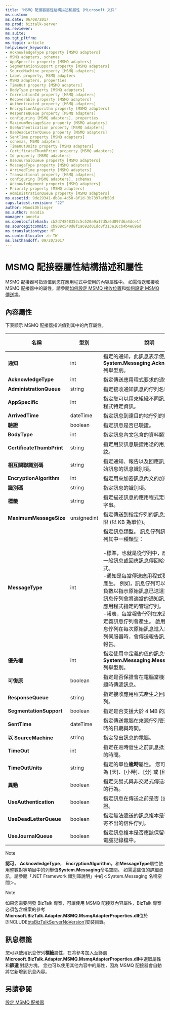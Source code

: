 ```yaml
---
title: "MSMQ 配接器屬性結構描述和屬性 |Microsoft 文件"
ms.custom: 
ms.date: 06/08/2017
ms.prod: biztalk-server
ms.reviewer: 
ms.suite: 
ms.tgt_pltfrm: 
ms.topic: article
helpviewer_keywords:
- AcknowledgeType property [MSMQ adapters]
- MSMQ adapters, schemas
- AppSpecific property [MSMQ adapters]
- SegmentationSupport property [MSMQ adapters]
- SourceMachine property [MSMQ adapters]
- Label property, MSMQ adapters
- MSMQ adapters, properties
- TimeOut property [MSMQ adapters]
- BodyType property [MSMQ adapters]
- CorrelationId property [MSMQ adapters]
- Recoverable property [MSMQ adapters]
- Authenticated property [MSMQ adapters]
- EncryptionAlgorithm property [MSMQ adapters]
- ResponseQueue property [MSMQ adapters]
- configuring [MSMQ adapters], properties
- MaximumMessageSize property [MSMQ adapters]
- UseAuthentication property [MSMQ adapters]
- UseDeadLetterQueue property [MSMQ adapters]
- SentTime property [MSMQ adapters]
- schemas, MSMQ adapters
- TimeOutUnits property [MSMQ adapters]
- CertificateThumbPrint property [MSMQ adapters]
- Id property [MSMQ adapters]
- UseJournalQueue property [MSMQ adapters]
- MessageType property [MSMQ adapters]
- ArrivedTime property [MSMQ adapters]
- Transactional property [MSMQ adapters]
- configuring [MSMQ adapters], schemas
- Acknowledgement property [MSMQ adapters]
- Priority property [MSMQ adapters]
- AdministrationQueue property [MSMQ adapters]
ms.assetid: 9de29341-db8e-4d50-8f1d-3b7397afb58d
caps.latest.revision: "22"
author: MandiOhlinger
ms.author: mandia
manager: anneta
ms.openlocfilehash: cb2d74848353c5c520a9a17d5a6d897d6a4dce1f
ms.sourcegitcommit: cb908c540d8f1a692d01dc8f313e16cb4b4e696d
ms.translationtype: MT
ms.contentlocale: zh-TW
ms.lasthandoff: 09/20/2017
---
```

# <a name="msmq-adapter-property-schema-and-properties"></a>MSMQ 配接器屬性結構描述和屬性
MSMQ 配接器可指派值到您在應用程式中使用的內容屬性中。 如需傳送和接收 MSMQ 配接器中的屬性，請參閱[如何設定 MSMQ 接收位置](../core/how-to-configure-an-msmq-receive-location.md)和[如何設定 MSMQ 傳送埠](../core/how-to-configure-an-msmq-send-port.md)。  
  
## <a name="context-properties"></a>內容屬性  
 下表顯示 MSMQ 配接器指派值到其中的內容屬性。  
  
|**名稱**|**型別**|**說明**|**升級**|  
|--------------|--------------|---------------------|------------------|  
|**通知**|int|指定的通知，此訊息表示使用中的值**System.Messaging.Acknowledgment**列舉型別。|否|  
|**AcknowledgeType**|int|指定傳送應用程式要求的通知訊息類型。|否|  
|**AdministrationQueue**|string|指定接收通知訊息的佇列名稱之名稱。|否|  
|**AppSpecific**|int|指定您可以用來組織不同訊息類型的應用程式特定資訊。|是|  
|**ArrivedTime**|dateTime|指定訊息到達目的地佇列的時間。|否|  
|**驗證**|boolean|指定訊息是否已驗證。|否|  
|**BodyType**|int|指定訊息內文包含的資料類型。|否|  
|**CertificateThumbPrint**|string|指定用於訊息驗證用途的用戶端憑證指紋。|是|  
|**相互關聯識別碼**|string|指定通知、報告以及回應訊息用來參考原始訊息的訊息識別項。|是|  
|**EncryptionAlgorithm**|int|指定用來加密訊息內文的加密演算法。|否|  
|**識別碼**|string|指定訊息的識別項。|否|  
|**標籤**|string|指定描述訊息的應用程式定義 Unicode 字串。|是|  
|**MaximumMessageSize**|unsignedint|指定傳送到指定佇列的訊息之訊息大小上限 (以 KB 為單位)。|否|  
|**MessageType**|int|指定訊息類型。 訊息佇列訊息可以是下列其中一種類型：<br /><br /> -標準，也就是從佇列中，應用程式傳送一般訊息或回應訊息傳回給傳送應用程式。<br />-通知是每當傳送應用程式要求訊息佇列產生。 例如，訊息佇列可以產生正數或負數以指示原始訊息已送達或已讀取。 訊息佇列會將適當的通知訊息傳回由傳送應用程式指定的管理佇列。<br />-報表，每當報告佇列在來源佇列管理員定義訊息佇列會產生。 啟用追蹤時，訊息佇列在每次原始訊息進入或離開訊息佇列伺服器時，會傳送報告訊息至訊息佇列報告。|否|  
|**優先權**|int|指定使用中定義的值的訊息優先順序**System.Messaging.MessagePriority**列舉型別。|是|  
|**可復原**|boolean|指定是否保證會在電腦當機或網路發生問題時傳遞訊息。|否|  
|**ResponseQueue**|string|指定接收應用程式產生之回應訊息的佇列。|否|  
|**SegmentationSupport**|boolean|指定是否支援大於 4 MB 的訊息區段。|否|  
|**SentTime**|dateTime|指定傳送電腦在來源佇列管理員傳送訊息時的日期與時間。|否|  
|**以 SourceMachine**|string|指定發出訊息的電腦。|否|  
|**TimeOut**|int|指定在逾時發生之前訊息抵達目的地佇列的時間。|否|  
|**TimeOutUnits**|string|指定的單位**逾時**屬性。 您可以設定屬性為 [天]、[小時]、[分] 或 [秒]。|否|  
|**異動**|boolean|指定交易式與非交易式傳送埠及接收位置的行為。|否|  
|**UseAuthentication**|boolean|指定訊息在傳送之前是否 (或必須) 驗證。|否|  
|**UseDeadLetterQueue**|boolean|指定無法遞送的訊息複本是否應該傳送到寄不出的信件佇列。|否|  
|**UseJournalQueue**|boolean|指定訊息複本是否應該保留在來源電腦的電腦記錄檔中。|否|  
  
> [!NOTE]
>  **認可**， **AcknowledgeType**， **EncryptionAlgorithm**，和**MessageType**屬性使用整數對等項目中的列舉值**System.Messaging**命名空間。 如需這些值的詳細資訊，請參閱「.NET Framework 類別庫說明」中的＜System.Messaging 名稱空間＞。  
  
> [!NOTE]
>  如果您需要開發 BizTalk 專案，可讓使用 MSMQ 配接器內容屬性，BizTalk 專案必須包含檔案的參考**Microsoft.BizTalk.Adapter.MSMQ.MsmqAdapterProperties.dll**位於[!INCLUDE[btsBizTalkServerNoVersion](../includes/btsbiztalkservernoversion-md.md)]安裝目錄。  
  
## <a name="message-labels"></a>訊息標籤  
 您可以使用訊息佇列**標籤**屬性，在將參考加入至篩選**Microsoft.BizTalk.Adapter.MSMQ.MsmqAdapterProperties.dll**中選取屬性和**篩選** 對話方塊。 您也可以使用其他內容中的屬性，因為 MSMQ 配接器會自動將它新增到訊息內容。  
  
## <a name="see-also"></a>另請參閱  
 [設定 MSMQ 配接器](../core/configuring-the-msmq-adapter.md)